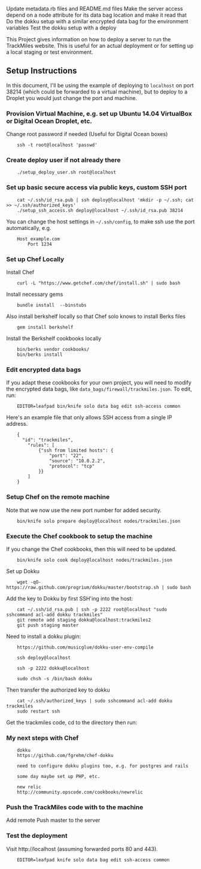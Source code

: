 Update metadata.rb files and README.md files
Make the server access depend on a node attribute for its data bag location and make it read that
Do the dokku setup with a similar encrypted data bag for the environment variables
Test the dokku setup with a deploy

This Project gives information on how to deploy a server to run the TrackMiles website.
This is useful for an actual deployment or for setting up a local staging or test environment.

## Setup Instructions

In this document, I'll be using the example of deploying to `localhost` on port 38214 (which could
be forwarded to a virtual machine), but to deploy to a Droplet you would just change the port and machine.

### Provision Virtual Machine, e.g. set up Ubuntu 14.04 VirtualBox or Digital Ocean Droplet, etc.
Change root password if needed (Useful for Digital Ocean boxes)

        ssh -t root@localhost 'passwd'

### Create deploy user if not already there

        ./setup_deploy_user.sh root@localhost

### Set up basic secure access via public keys, custom SSH port

        cat ~/.ssh/id_rsa.pub | ssh deploy@localhost 'mkdir -p ~/.ssh; cat >> ~/.ssh/authorized_keys'
        ./setup_ssh_access.sh deploy@localhost ~/.ssh/id_rsa.pub 38214

You can change the host settings in `~/.ssh/config`, to make ssh use the port automatically, e.g.

        Host example.com
            Port 1234

### Set up Chef Locally
Install Chef

        curl -L "https://www.getchef.com/chef/install.sh" | sudo bash

Install necessary gems

        bundle install  --binstubs

Also install berkshelf locally so that Chef solo knows to install Berks files

        gem install berkshelf

Install the Berkshelf cookbooks locally

        bin/berks vendor cookbooks/
        bin/berks install

### Edit encrypted data bags

If you adapt these cookbooks for your own project, you will need to modify the
encrypted data bags, like `data_bags/firewall/trackmiles.json`. To edit, run:

        EDITOR=leafpad bin/knife solo data bag edit ssh-access common

Here's an example file that only allows SSH access from a single IP address.

        {
          "id": "trackmiles",
            "rules": [
                {"ssh from limited hosts": {
                    "port": "22",
                    "source": "10.0.2.2",
                    "protocol": "tcp"
                }}
            ]
        }

### Setup Chef on the remote machine

Note that we now use the new port number for added security.

        bin/knife solo prepare deploy@localhost nodes/trackmiles.json

### Execute the Chef cookbook to setup the machine

If you change the Chef cookbooks, then this will need to be updated.

        bin/knife solo cook deploy@localhost nodes/trackmiles.json

Set up Dokku

        wget -qO- https://raw.github.com/progrium/dokku/master/bootstrap.sh | sudo bash

Add the key to Dokku by first SSH'ing into the host:

        cat ~/.ssh/id_rsa.pub | ssh -p 2222 root@localhost "sudo sshcommand acl-add dokku trackmiles"
        git remote add staging dokku@localhost:trackmiles2
        git push staging master

Need to install a dokku plugin:

        https://github.com/musicglue/dokku-user-env-compile

        ssh deploy@localhost

        ssh -p 2222 dokku@localhost

        sudo chsh -s /bin/bash dokku

Then transfer the authorized key to dokku

        cat ~/.ssh/authorized_keys | sudo sshcommand acl-add dokku trackmiles
        sudo restart ssh

Get the trackmiles code, cd to the directory then run:

### My next steps with Chef

        dokku
        https://github.com/fgrehm/chef-dokku

        need to configure dokku plugins too, e.g. for postgres and rails

        some day maybe set up PHP, etc.

        new relic
        http://community.opscode.com/cookbooks/newrelic


### Push the TrackMiles code with to the machine

Add remote
Push master to the server

### Test the deployment

Visit http://localhost (assuming forwarded ports 80 and 443).

        EDITOR=leafpad knife solo data bag edit ssh-access common